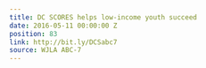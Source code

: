 ```yaml
---
title: DC SCORES helps low-income youth succeed
date: 2016-05-11 00:00:00 Z
position: 83
link: http://bit.ly/DCSabc7
source: WJLA ABC-7
---
```


